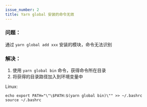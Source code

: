 ```yaml
---
issue_number: 2
title: Yarn global 安装的命令无效
---
```


### 问题：

通过 `yarn global add xxx` 安装的模块，命令无法识别

### 解决：

1. 使用 `yarn global bin` 命令，获得命令所在目录
2. 将获得的目录路径加入到环境变量中

Linux:

```shell
echo export PATH="\"\$PATH:$(yarn global bin)\"" >> ~/.bashrc
source ~/.bashrc
```
